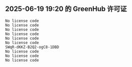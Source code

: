 ## 2025-06-19 19:20 的 GreenHub 许可证
```
No license code
No license code
No license code
No license code
No license code
No license code
SWqR-dKKZ-B2Q2-ogC8-1DBD
No license code
No license code
No license code
```
